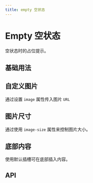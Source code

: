 ```yaml
---
title: empty 空状态
---
```


# Empty 空状态

空状态时的占位提示。

## 基础用法

<demo path="./def.vue" />

## 自定义图片

通过设置 `image` 属性传入图片 `URL`

<demo path="./customizeEmpty.vue" />

## 图片尺寸

通过使用 `image-size` 属性来控制图片大小。

<demo path="./emptySize.vue" />

## 底部内容

使用默认插槽可在底部插入内容。

<demo path="./emptyBottom.vue" />

## API

<API src="./empty.json" lang="zh"></API>